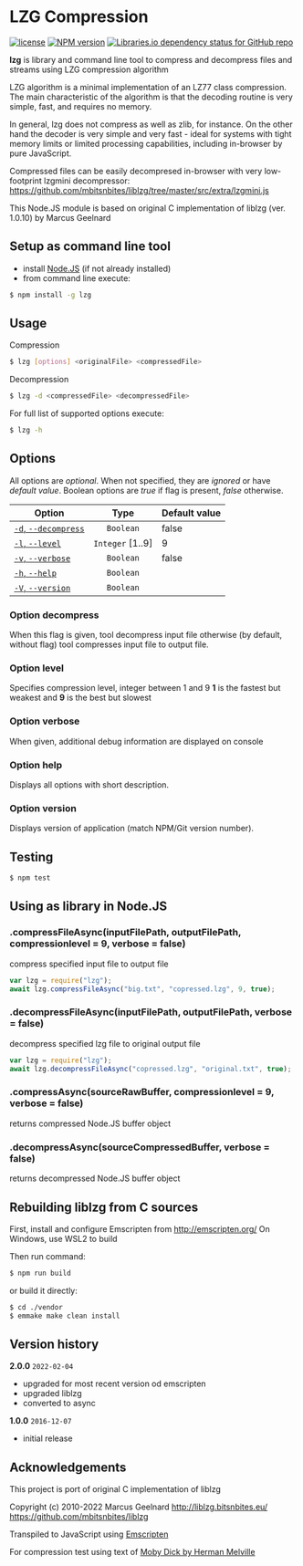 # LZG Compression

[![license](https://img.shields.io/github/license/dlvoy/lzg.svg)](https://github.com/dlvoy/lzg/blob/master/LICENSE)
[![NPM version](https://img.shields.io/npm/v/lzg.svg?style=flat)](https://www.npmjs.com/package/lzg)
[![Libraries.io dependency status for GitHub repo](https://img.shields.io/librariesio/github/dlvoy/lzg)](https://libraries.io/npm/lzg)

**lzg** is library and command line tool to compress and decompress files and streams using LZG compression algorithm

LZG algorithm is a minimal implementation of an LZ77 class compression. The main characteristic of the algorithm is that the decoding routine is very simple, fast, and requires no memory.

In general, lzg does not compress as well as zlib, for instance. On the other hand the decoder is very simple and very fast - ideal for systems with tight memory limits or limited processing capabilities, including in-browser by pure JavaScript.

Compressed files can be easily decompresed in-browser with very low-footprint lzgmini decompressor:
https://github.com/mbitsnbites/liblzg/tree/master/src/extra/lzgmini.js

This Node.JS module is based on original C implementation of liblzg (ver. 1.0.10) by Marcus Geelnard

## Setup as command line tool

- install [Node.JS](https://nodejs.org) (if not already installed)
- from command line execute:

```sh
$ npm install -g lzg
```

## Usage

Compression

```sh
$ lzg [options] <originalFile> <compressedFile>
```

Decompression

```sh
$ lzg -d <compressedFile> <decompressedFile>
```

For full list of supported options execute:

```sh
$ lzg -h
```

## Options

All options are _optional_. When not specified, they are _ignored_ or have _default value_.
Boolean options are _true_ if flag is present, _false_ otherwise.

| Option                                     |       Type       | Default value |
| ------------------------------------------ | :--------------: | ------------- |
| [`-d`, `--decompress`](#option-decompress) |    `Boolean`     | false         |
| [`-l`, `--level`](#option-level)           | `Integer` [1..9] | 9             |
| [`-v`, `--verbose`](#option-verbose)       |    `Boolean`     | false         |
| [`-h`, `--help`](#option-help)             |    `Boolean`     |
| [`-V`, `--version`](#option-version)       |    `Boolean`     |

### Option decompress

When this flag is given, tool decompress input file
otherwise (by default, without flag) tool compresses input file to output file.

### Option level

Specifies compression level, integer between 1 and 9
**1** is the fastest but weakest and **9** is the best but slowest

### Option verbose

When given, additional debug information are displayed on console

### Option help

Displays all options with short description.

### Option version

Displays version of application (match NPM/Git version number).

## Testing

```sh
$ npm test
```

## Using as library in Node.JS

### .compressFileAsync(inputFilePath, outputFilePath, compressionlevel = 9, verbose = false)

compress specified input file to output file

```js
var lzg = require("lzg");
await lzg.compressFileAsync("big.txt", "copressed.lzg", 9, true);
```

### .decompressFileAsync(inputFilePath, outputFilePath, verbose = false)

decompress specified lzg file to original output file

```js
var lzg = require("lzg");
await lzg.decompressFileAsync("copressed.lzg", "original.txt", true);
```

### .compressAsync(sourceRawBuffer, compressionlevel = 9, verbose = false)

returns compressed Node.JS buffer object

### .decompressAsync(sourceCompressedBuffer, verbose = false)

returns decompressed Node.JS buffer object

## Rebuilding liblzg from C sources

First, install and configure Emscripten from http://emscripten.org/
On Windows, use WSL2 to build

Then run command:

```sh
$ npm run build
```

or build it directly:

```sh
$ cd ./vendor
$ emmake make clean install
```

## Version history

**2.0.0** `2022-02-04`

- upgraded for most recent version od emscripten
- upgraded liblzg
- converted to async

**1.0.0** `2016-12-07`

- initial release

## Acknowledgements

This project is port of original C implementation of liblzg

Copyright (c) 2010-2022 Marcus Geelnard
http://liblzg.bitsnbites.eu/
https://github.com/mbitsnbites/liblzg

Transpiled to JavaScript using [Emscripten](http://emscripten.org/)

For compression test using text of [Moby Dick by Herman Melville](https://archive.org/details/mobydickorwhale01melvuoft)
